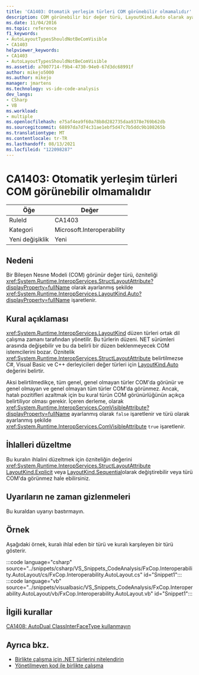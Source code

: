 ```yaml
---
title: 'CA1403: Otomatik yerleşim türleri COM görünebilir olmamalıdır'
description: COM görünebilir bir değer türü, LayoutKind.Auto olarak ayarlanmış System.Runtime.InteropServices.StructLayoutAttribute özniteliğiyle işaretlenir.
ms.date: 11/04/2016
ms.topic: reference
f1_keywords:
- AutoLayoutTypesShouldNotBeComVisible
- CA1403
helpviewer_keywords:
- CA1403
- AutoLayoutTypesShouldNotBeComVisible
ms.assetid: a7007714-f9b4-4730-94e0-67d3dc68991f
author: mikejo5000
ms.author: mikejo
manager: jmartens
ms.technology: vs-ide-code-analysis
dev_langs:
- CSharp
- VB
ms.workload:
- multiple
ms.openlocfilehash: e75af4ea9f60a78b8d282735daa9378e769b62db
ms.sourcegitcommit: 68897da7d74c31ae1ebf5d47c7b5ddc9b108265b
ms.translationtype: MT
ms.contentlocale: tr-TR
ms.lasthandoff: 08/13/2021
ms.locfileid: "122098287"
---
```

# <a name="ca1403-auto-layout-types-should-not-be-com-visible"></a>CA1403: Otomatik yerleşim türleri COM görünebilir olmamalıdır

|Öğe|Değer|
|-|-|
|RuleId|CA1403|
|Kategori|Microsoft.Interoperability|
|Yeni değişiklik|Yeni|

## <a name="cause"></a>Nedeni

Bir Bileşen Nesne Modeli (COM) görünür değer türü, özniteliği <xref:System.Runtime.InteropServices.StructLayoutAttribute?displayProperty=fullName> olarak ayarlanmış şekilde <xref:System.Runtime.InteropServices.LayoutKind.Auto?displayProperty=fullName> işaretlenir.

## <a name="rule-description"></a>Kural açıklaması

<xref:System.Runtime.InteropServices.LayoutKind> düzen türleri ortak dil çalışma zamanı tarafından yönetilir. Bu türlerin düzeni. NET sürümleri arasında değişebilir ve bu da belirli bir düzen beklenmeyecek COM istemcilerini bozar. Öznitelik <xref:System.Runtime.InteropServices.StructLayoutAttribute> belirtilmezse C#, Visual Basic ve C++ derleyicileri değer türleri için [LayoutKind.Auto](<xref:System.Runtime.InteropServices.LayoutKind.Auto>) değerini belirtir.

Aksi belirtilmedikçe, tüm genel, genel olmayan türler COM'da görünür ve genel olmayan ve genel olmayan tüm türler COM'da görünmez. Ancak, hatalı pozitifleri azaltmak için bu kural türün COM görünürlüğünün açıkça belirtiliyor olması gerekir. İçeren derleme, olarak <xref:System.Runtime.InteropServices.ComVisibleAttribute?displayProperty=fullName> ayarlanmış olarak `false` işaretlenir ve türü olarak ayarlanmış şekilde <xref:System.Runtime.InteropServices.ComVisibleAttribute> `true` işaretlenir.

## <a name="how-to-fix-violations"></a>İhlalleri düzeltme

Bu kuralın ihlalini düzeltmek için özniteliğin değerini <xref:System.Runtime.InteropServices.StructLayoutAttribute> [LayoutKind.Explicit](<xref:System.Runtime.InteropServices.LayoutKind.Explicit>) veya [LayoutKind.Sequential](<xref:System.Runtime.InteropServices.LayoutKind.Sequential>)olarak değiştirebilir veya türü COM'da görünmez hale ebilirsiniz.

## <a name="when-to-suppress-warnings"></a>Uyarıların ne zaman gizlenmeleri

Bu kuraldan uyarıyı bastırmayın.

## <a name="example"></a>Örnek

Aşağıdaki örnek, kuralı ihlal eden bir türü ve kuralı karşıleyen bir türü gösterir.

:::code language="csharp" source="../snippets/csharp/VS_Snippets_CodeAnalysis/FxCop.Interoperability.AutoLayout/cs/FxCop.Interoperability.AutoLayout.cs" id="Snippet1":::
:::code language="vb" source="../snippets/visualbasic/VS_Snippets_CodeAnalysis/FxCop.Interoperability.AutoLayout/vb/FxCop.Interoperability.AutoLayout.vb" id="Snippet1":::

## <a name="related-rules"></a>İlgili kurallar

[CA1408: AutoDual ClassInterFaceType kullanmayın](../code-quality/ca1408.md)

## <a name="see-also"></a>Ayrıca bkz.

- [Birlikte çalışma için .NET türlerini nitelendirin](/dotnet/framework/interop/qualifying-net-types-for-interoperation)
- [Yönetilmeyen kod ile birlikte çalışma](/dotnet/framework/interop/index)
